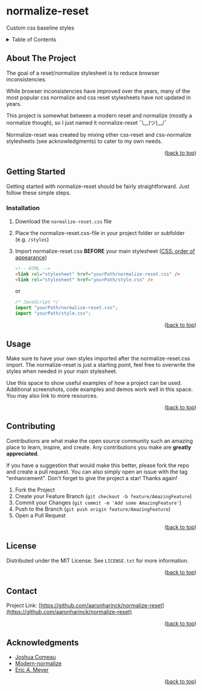 <a name="readme-top"></a>

# normalize-reset

Custom css baseline styles

<!-- TABLE OF CONTENTS -->
<details>
  <summary>Table of Contents</summary>
  <ol>
    <li>
      <a href="#about-the-project">About The Project</a>
    </li>
    <li>
      <a href="#getting-started">Getting Started</a>
      <ul>
        <li><a href="#installation">Installation</a></li>
      </ul>
    </li>
    <li><a href="#usage">Usage</a></li>
    <li><a href="#contributing">Contributing</a></li>
    <li><a href="#license">License</a></li>
    <li><a href="#contact">Contact</a></li>
    <li><a href="#acknowledgments">Acknowledgments</a></li>
  </ol>
</details>

<!-- ABOUT THE PROJECT -->

## About The Project

The goal of a reset/normalize stylesheet is to reduce browser inconsistencies.

While browser inconsistencies have improved over the years,
many of the most popular css normalize and css reset stylesheets have not updated in years.

This project is somewhat between a modern reset and normalize (mostly a normalize though), so I just named it normalize-reset ¯\\\_\_(ツ)\_\_/¯

Normalize-reset was created by mixing other css-reset and css-normalize stylesheets (see acknowledgments) to cater to my own needs.

<p align="right">(<a href="#readme-top">back to top</a>)</p>

<!-- GETTING STARTED -->

## Getting Started

Getting started with normalize-reset should be fairly straightforward. Just follow these simple steps.

### Installation

1. Download the `normalize-reset.css` file
2. Place the normalize-reset.css-file in your project folder or subfolder (e.g. `/styles`)
3. Import normalize-reset.css **BEFORE** your main stylesheet ([CSS: order of appearance](https://developer.mozilla.org/en-US/docs/Web/CSS/Cascade))

   ```html
   <!-- HTML -->
   <link rel="stylesheet" href="yourPath/normalize-reset.css" />
   <link rel="stylesheet" href="yourPath/style.css" />
   ```

   or

   ```js
   /* JavaScript */
   import "yourPath/normalize-reset.css";
   import "yourPath/style.css";
   ```

<p align="right">(<a href="#readme-top">back to top</a>)</p>

<!-- USAGE EXAMPLES -->

## Usage

Make sure to have your own styles imported after the normalize-reset.css import.
The normalize-reset is just a starting point, feel free to overwrite the styles when needed in your main stylesheet.

Use this space to show useful examples of how a project can be used. Additional screenshots, code examples and demos work well in this space. You may also link to more resources.

<p align="right">(<a href="#readme-top">back to top</a>)</p>

<!-- CONTRIBUTING -->

## Contributing

Contributions are what make the open source community such an amazing place to learn, inspire, and create. Any contributions you make are **greatly appreciated**.

If you have a suggestion that would make this better, please fork the repo and create a pull request. You can also simply open an issue with the tag "enhancement".
Don't forget to give the project a star! Thanks again!

1. Fork the Project
2. Create your Feature Branch (`git checkout -b feature/AmazingFeature`)
3. Commit your Changes (`git commit -m 'Add some AmazingFeature'`)
4. Push to the Branch (`git push origin feature/AmazingFeature`)
5. Open a Pull Request

<p align="right">(<a href="#readme-top">back to top</a>)</p>

<!-- LICENSE -->

## License

Distributed under the MIT License. See `LICENSE.txt` for more information.

<p align="right">(<a href="#readme-top">back to top</a>)</p>

<!-- CONTACT -->

## Contact

Project Link: [https://github.com/aaronharinck/normalize-reset](https://github.com/aaronharinck/normalize-reset)

<p align="right">(<a href="#readme-top">back to top</a>)</p>

<!-- ACKNOWLEDGMENTS -->

## Acknowledgments

- [Joshua Comeau](https://www.joshwcomeau.com/css/custom-css-reset/)
- [Modern-normalize](https://github.com/sindresorhus/modern-normalize)
- [Eric A. Meyer](https://meyerweb.com/eric/tools/css/reset/)

<p align="right">(<a href="#readme-top">back to top</a>)</p>
